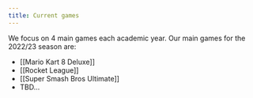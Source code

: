 ```yaml
---
title: Current games
---
```


We focus on 4 main games each academic year. Our main games for the 2022/23 season are:

- [[Mario Kart 8 Deluxe]]
- [[Rocket League]]
- [[Super Smash Bros Ultimate]]
- TBD...